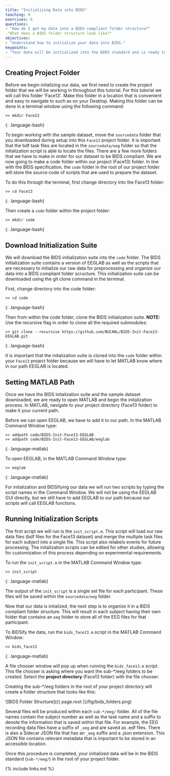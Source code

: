 ```yaml
---
title: "Initializing Data into BIDS"
teaching: 0
exercises: 0
questions:
- "How do I get my data into a BIDS compliant folder structure?"
-"What does a BIDS folder structure look like?"
objectives:
- "Understand how to initialize your data into BIDS."
keypoints:
- "Your data will be initialized into the BIDS standard and is ready to be submitted to the EEG-IP-L pipeline"
---
```


## Creating Project Folder

Before we begin initalizing our data, we first need to create the project folder that we will be working in throughout this tutorial. For this tutorial we will call this folder 'Face13'. Make this folder in a location that is convenient and easy to navigate to such as on your Desktop. Making this folder can be done in a terminal window using the following command:

~~~
>> mkdir Face13
~~~
{: .language-bash}

To begin working with the sample dataset, move the `sourcedata` folder that you downloaded during setup into this `Face13` project folder. It is important that the bdf task files are located in the `sourcedata/eeg` folder so that the initalization script is able to locate the files. There are a few more folders that we have to make in order for our dataset to be BIDS compliant. We are now going to make a code folder within our project (Face13) folder. In line with the BIDS specification, the `code` folder in the root of our project folder will store the source code of scripts that are used to prepare the dataset.

To do this through the terminal, first change directory into the Face13 folder:

~~~
>> cd Face13
~~~
{: .language-bash}

Then create a `code` folder within the project folder:

~~~
>> mkdir code
~~~
{: .language-bash}

## Download Initialization Suite

We will download the BIDS initialization suite into the `code` folder. The BIDS initialization suite contains a version of EEGLAB as well as the scripts that are necessary to initialize our raw data for preprocessing and organize our data into a BIDS compliant folder scructure. This initialization suite can be downloaded using the git clone command in the terminal. 

First, change directory into the code folder:
    
~~~
>> cd code
~~~
{: .language-bash}

Then from within the code folder, clone the BIDS initialization suite. **NOTE:** Use the recursive flag in order to clone all the required submodules:

~~~
>> git clone --recursive https://github.com/BUCANL/BIDS-Init-Face13-EEGLAB.git
~~~
{: .language-bash}

It is important that the initalization suite is cloned into the `code` folder within your `Face13` project folder because we will have to let MATLAB know where in our path EEGLAB is located.

## Setting MATLAB Path

Once we have the BIDS initalization suite and the sample dataset downloaded, we are ready to open MATLAB and begin the initalization process. In MATLAB, navigate to your project directory (Face13 folder) to make it your current path. 

Before we can open EEGLAB, we have to add it to our path. In the MATLAB Command Window type:

~~~
>> addpath code/BIDS-Init-Face13-EEGLAB
>> addpath code/BIDS-Init-Face13-EEGLAB/eeglab
~~~
{: .language-matlab}

To open EEGLAB, in the MATLAB Command Window type:

~~~
>> eeglab
~~~
{: .language-matlab}

For initalization and BIDSifying our data we will run two scripts by typing the script names in the Command Window. We will not be using the EEGLAB GUI directly, but we still have to add EEGLAB to our path because our scripts will call EEGLAB functions.

## Running Initialization Scripts

The first script we will run is the `init_script.m`. This script will load our raw data files (bdf files for the Face13 dataset) and merge the multiple task files for each subject into a single file. This script also relabels events for future processing. The initalization scripts can be edited for other studies, allowing for customization of this process depending on experimental requirements. 

To run the `init_script.m` in the MATLAB Command Window type: 

~~~
>> init_script
~~~
{: .language-matlab}

The output of the `init_script` is a single set file for each participant. These files will be saved within the `sourcedata/eeg` folder. 

Now that our data is initalized, the next step is to organize it in a BIDS compliant folder structure. This will result in each subject having their own folder that contains an `eeg` folder to store all of the EEG files for that participant. 

To BIDSify the data, run the `bids_face13.m` script in the MATLAB Command Window:

~~~
>> bids_face13
~~~
{: .language-matlab}

A file chooser window will pop up when running the `bids_face13.m` script. This file chooser is asking where you want the sub-*/eeg folders to be created. Select the **project directory** (Face13 folder) with the file chooser. 

Creating the sub-*/eeg folders in the root of your project directory will create a folder structure that looks like this:
    
![BIDS Folder Structure]({{ page.root }}/fig/bids_folders.png)

Several files will be produced within each `sub-*/eeg/` folder. All of the file names contain the subject number as well as the task name and a suffix to denote the information that is saved within that file. For example, the EEG recording data files have a suffix of `_eeg` and are saved as .edf files. There is also a Sidecar JSON file that has an `_eeg` suffix and a .json extension. This JSON file contains relevant metadata that is important to be stored in an accessible location.

Once this procedure is completed, your initialized data will be in the BIDS standard (`sub-*/eeg/`) in the root of your project folder. 

{% include links.md %}


